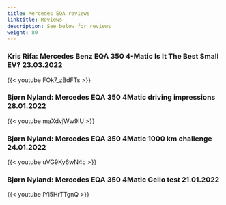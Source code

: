 ```yaml
---
title: Mercedes EQA reviews
linktitle: Reviews
description: See below for reviews
weight: 80
---
```

### Kris Rifa: Mercedes Benz EQA 350 4-Matic Is It The Best Small EV? 23.03.2022

{{< youtube FOk7_zBdFTs >}}
### Bjørn Nyland: Mercedes EQA 350 4Matic driving impressions 28.01.2022

{{< youtube maXdvjWw9lU >}}
### Bjørn Nyland: Mercedes EQA 350 4Matic 1000 km challenge 24.01.2022

{{< youtube uVG9Ky6wN4c >}}
### Bjørn Nyland: Mercedes EQA 350 4Matic Geilo test 21.01.2022

{{< youtube IYl5HrTTgnQ >}}
